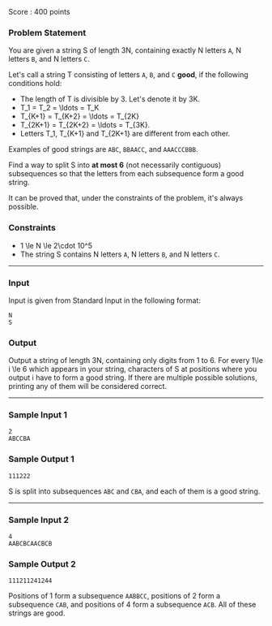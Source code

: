 Score : 400 points

### Problem Statement

You are given a string S of length 3N, containing exactly N letters `A`, N letters `B`, and N letters `C`.

Let's call a string T consisting of letters `A`, `B`, and `C` **good**, if the following conditions hold:

* The length of T is divisible by 3. Let's denote it by 3K.
* T\_1 = T\_2 = \ldots = T\_K
* T\_{K+1} = T\_{K+2} = \ldots = T\_{2K}
* T\_{2K+1} = T\_{2K+2} = \ldots = T\_{3K}.
* Letters T\_1, T\_{K+1} and T\_{2K+1} are different from each other.

Examples of good strings are `ABC`, `BBAACC`, and `AAACCCBBB`.

Find a way to split S into **at most 6** (not necessarily contiguous) subsequences so that the letters from each subsequence form a good string.

It can be proved that, under the constraints of the problem, it's always possible.

### Constraints

* 1 \le N \le 2\cdot 10^5
* The string S contains N letters `A`, N letters `B`, and N letters `C`.

---

### Input

Input is given from Standard Input in the following format:

```
N
S
```

### Output

Output a string of length 3N, containing only digits from 1 to 6.
For every 1\le i \le 6 which appears in your string, characters of S at positions where you output i have to form a good string.
If there are multiple possible solutions, printing any of them will be considered correct.

---

### Sample Input 1

```
2
ABCCBA
```

### Sample Output 1

```
111222
```

S is split into subsequences `ABC` and `CBA`, and each of them is a good string.

---

### Sample Input 2

```
4
AABCBCAACBCB
```

### Sample Output 2

```
111211241244
```

Positions of 1 form a subsequence `AABBCC`, positions of 2 form a subsequence `CAB`, and positions of 4 form a subsequence `ACB`.
All of these strings are good.